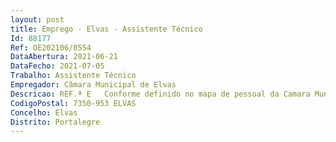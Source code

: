 ```yaml
--- 
layout: post
title: Emprego - Elvas - Assistente Técnico
Id: 88177
Ref: OE202106/0554
DataAbertura: 2021-06-21
DataFecho: 2021-07-05
Trabalho: Assistente Técnico
Empregador: Câmara Municipal de Elvas
Descricao: REF.ª E   Conforme definido no mapa de pessoal da Camara Municipal de Elvas para o ano 2021, aprovado pela Assembleia Municipal em sua sessão de 20 11 2020 e pela Câmara Municipal em sua reunião datada de 11 11 2020, compete ao lugar  Gestão do atendimento aos munícipes através do balcão único, coordenação e implementação do processo de reengenharia dos processos no âmbito da  Modernização Administrativa e capacitação do Alto Alentejo  efetuando a gestão do cronograma geral dos trabalhos e a monitorização da execução do mesmo. Gerir e acompanhar o processo de formação para implementação dos programas Mydoc e Mynet. Assegurar as tarefas inerentes ao recenseamento e aos atos eleitorais  assegurar as tarefas relativas ao recenseamento militar  proceder à receção, registo, distribuição e expedição de correspondência, requerimentos e outros documentos  organizar e gerir o arquivo de expediente e atos municipais  emitir licenças e alvarás  assegurar o licenciamento de recintos e licenças de representação de espetáculos e divertimentos e promover a gestão e manutenção do arquivo corrente. Preparar e difundir as ordens de trabalho e editar as atas das reuniões do executivo e da Assembleia Municipal  proceder à publicação e divulgação de documentos e atos oficiais da autarquia  organizar concursos públicos para a venda ou locação de bens do Município  organizar concursos públicos para aquisição ou locação de bens e serviços para o Município  Organizar concursos públicos para promover a venda de sucatas e de artigos em desuso.
CodigoPostal: 7350-953 ELVAS
Concelho: Elvas
Distrito: Portalegre
--- 
```

